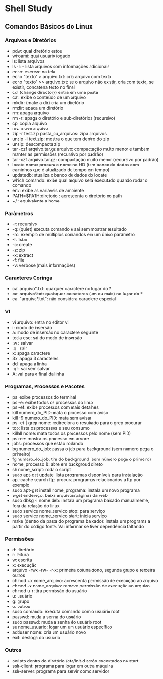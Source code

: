 # Shell Study

## Comandos Básicos do Linux

### Arquivos e Diretórios

- pdw: qual diretório estou
- whoami: qual usuário logado
- ls: lista arquivos
- ls -l: - lista arquivos com informações adicionais
- echo: escreve na tela
- echo "texto" > arquivo.txt: cria arquivo com texto
- echo "texto" >> arquivo.txt: se o arquivo não existir, cria com texto, se existir, concatena texto no final
- cd: (change directory) entra em uma pasta
- cat: exibe o conteúdo de um arquivo
- mkdir: (make a dir) cria um diretório
- rmdir: apaga um diretório
- rm: apaga arquivo
- rm -r: apaga o diretório e sub-diretórios (recursivo)
- cp: copia arquivo
- mv: move arquivo
- zip -r test.zip pasta_ou_arquivos: zipa arquivos
- unzip -l text.zip: mostra o que tem dentro do zip
- unzip: descompacta zip
- tar -czf arquivo.tar.gz arquivo: compactação muito menor e também manter as permissões (recursivo por padrão)
- tar -xzf arquivo.tar.gz: compactação muito menor (recursivo por padrão)
- locate nome: procura o nome no HD (tem banco de dados com caminhos que é atualizado de tempo em tempo)
- updatedb: atualiza o banco de dados do locate
- which comando: exibe qual arquivo será executado quando rodar o comando
- env: exibe as variáveis de ambiente
- PATH=$PATH:diretorio : acrescenta o diretório no path
- ~/ : equivalente a home

### Parâmetros

- -r: recursivo
- -q: (quiet) executa comando e sai sem mostrar resultado
- -rq: exemplo de múltiplos comandos em um único parâmetro
- -l: listar
- -c: create
- -z: zip
- -x: extract
- -f: file
- -v: verbose (mais informações)

### Caracteres Coringa

- cat arquivo?.txt: qualquer caractere no lugar do ?
- cat arquivo*.txt: quaisquer caracteres (um ou mais) no lugar do *
- cat "arquivo*.txt": não considera caractere especial

### VI

- vi arquivo: entra no editor vi
- i: modo de insersão
- a: modo de insersão no caractere seguinte
- tecla esc: sai do modo de insersão
- :w : salvar
- :q : sair
- x: apaga caractere
- 3x: apaga 3 caracteres
- dd: apaga a linha
- :q! : sai sem salvar
- A: vai para o final da linha

### Programas, Processos e Pacotes

- ps: exibe processos do terminal
- ps -e: exibe todos os processos do linux
- ps -ef: exibe processos com mais detalhes
- kill numero_do_PID: mata o processo com aviso
- kill -9 numero_do_PID: mata sem avisar
- ps -ef | grep nome: redireciona o resultado para o grep procurar
- top: lista os processos e seu consumo
- killall nome: mata todos os processos pelo nome (sem PID)
- pstree: mostra os processo em árvore
- jobs: processos que estão rodando
- bg numero_do_job: passa o job para background (sem número pega o primeiro)
- fg numero_do_job: tira do background (sem número pega o primeiro)
- nome_processo &: abre em backgroud direto
- sh nome_script: roda o script
- sudo apt-get update: lista programas disponíveis para instalação
- apt-cache search ftp: procura programas relacionados a ftp por exemplo
- sudo apt-get install nome_programa: instala um novo programa
- wget endereço: baixa arquivos/páginas da web
- sudo dbkg -i nome.deb: instala um programa baixado manualmente, fora da relação do linux
- sudo service nome_servico stop: para serviço
- sudo service nome_servico start: inicia serviço
- make (dentro da pasta do programa baixado): instala um programa a partir do código fonte. Vai informar se tiver dependência faltando

### Permissões

- d: diretório
- r: leitura
- w: escrita
- x: execução
- arquivo -rwx -rw- -r-x: primeira coluna dono, segunda grupo e terceira outros
- chmod +x nome_arquivo: acrescenta permissão de execução ao arquivo
- chmod -x nome_arquivo: remove permissão de execução ao arquivo
- chmod u-r: tira permissão do usuário
- u: usuário
- g: grupo
- o: outros 
- sudo comando: executa comando com o usuário root
- passwd: muda a senha do usuário
- sudo passwd: muda a senha do usuário root
- su nome_usuario: logar um um usuário específico
- adduser nome: cria um usuário novo
- exit: desloga do usuário

### Outros

- scripts dentro do diretório /etc/init.d serão executados no start
- ssh-client: programa para logar em outra máquina
- ssh-server: programa para servir como servidor
